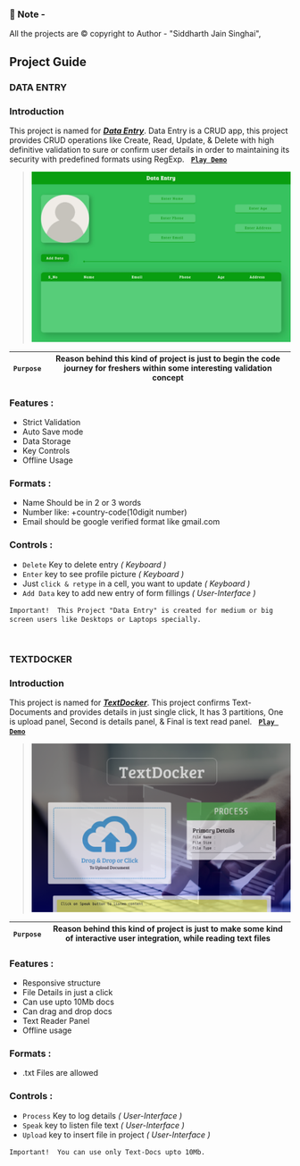 ### 🔔 Note - 
All the projects are ©️ copyright to Author - "Siddharth Jain Singhai",  


## Project Guide

### DATA ENTRY
### Introduction
This project is named for [__*Data Entry*__](https://siddharth-jain-singhai.github.io/Projectory/Setups/Data-Entry-Setup/index.html).
Data Entry is a CRUD app, this project provides CRUD operations like Create, Read, Update, & Delete with high definitive validation to sure or confirm user details in order to maintaining its security with predefined formats using RegExp. &nbsp; [__`Play Demo`__](https://github.com/siddharth-jain-singhai/Projectory/blob/main/Videos/Data-Entry-Demo.mp4 "Muted")

> <img alt="Data-Entry-Preview" width="500px" src="https://github.com/siddharth-jain-singhai/Projectory/blob/main/Previews/Data-Entry-Preview.png">

| `Purpose` | Reason behind this kind of project is just to begin the code journey for freshers within some interesting validation concept |
| --------- | ---------------------------------------------------------------------------------------------------------------------------- |

### Features :

+	Strict Validation
+	Auto Save mode
+	Data Storage
+	Key Controls
+	Offline Usage

### Formats :

+	Name Should be in 2 or 3 words
+	Number like: +country-code(10digit number)
+	Email should be google verified format like gmail.com

### Controls :

+	`Delete` Key to delete entry _( Keyboard )_
+	`Enter` key to see profile picture _( Keyboard )_
+	Just `click & retype` in a cell, you want to update _( Keyboard )_
+	`Add Data` key to add new entry of form fillings _( User-Interface )_

```
Important!	This Project "Data Entry" is created for medium or big screen users like Desktops or Laptops specially.
```
<br>

### TEXTDOCKER
### Introduction
This project is named for [__*TextDocker*__](https://siddharth-jain-singhai.github.io/Projectory/Setups/TextDocker-Setup/index.html).
This project confirms Text-Documents and provides details in just single click, It has 3 partitions, One is upload panel, Second is details panel, & Final is text read panel. &nbsp; [__`Play Demo`__](https://youtu.be/2LCr2IsmgEk "Muted")

> <img alt="TextDocker-Preview" width="500px" src="https://github.com/siddharth-jain-singhai/Projectory/blob/main/Previews/TextDocker-Preview.png">

| `Purpose` | Reason behind this kind of project is just to make some kind of interactive user integration, while reading text files       |
| --------- | ---------------------------------------------------------------------------------------------------------------------------- |

### Features :

+	Responsive structure
+	File Details in just a click
+	Can use upto 10Mb docs
+	Can drag and drop docs
+	Text Reader Panel
+	Offline usage

### Formats :

+	.txt Files are allowed

### Controls :

+	`Process` Key to log details  _( User-Interface )_
+	`Speak` key to listen file text  _( User-Interface )_
+	`Upload` key to insert file in project  _( User-Interface )_

```
Important!	You can use only Text-Docs upto 10Mb.
```
